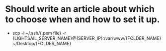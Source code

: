 # Should write an article about which to choose when and how to set it up.
 - scp -i ~/.ssh/{.pem file} -r {LIGHTSAIL_SERVER_NAME}@{SERVER_IP}:/var/www/{FOLDER_NAME} ~/Desktop/{FOLDER_NAME} 
